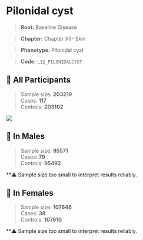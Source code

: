 # Pilonidal cyst

> **Root:** Baseline Disease  

> **Chapter:** Chapter XII- Skin  

> **Phenotype:** Pilonidal cyst  

> **Code:** `L12_PILONIDALCYST`

## 🧪 All Participants  
> Sample size: **203219**  
> Cases: **117**  
> Controls: **203102**
<img src="/Disease/Figures/ALL/Incidence/L12_PILONIDALCYST.png"/>
<CsvTable src="/Disease/Data/ALL/Incidence/COX_L12_PILONIDALCYST.csv" label="🔍 View full results" />

## 👨 In Males  
> Sample size: **95571**  
> Cases: **79**  
> Controls: **95492**

**⚠️ Sample size too small to interpret results reliably.


## 👩 In Females  
> Sample size: **107648**  
> Cases: **38**  
> Controls: **107610**

**⚠️ Sample size too small to interpret results reliably.

